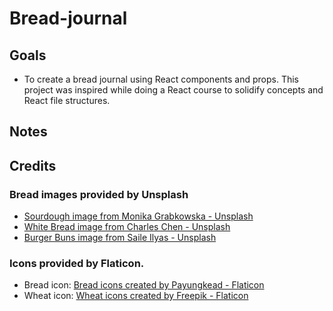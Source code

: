 # Bread-journal

## Goals

- To create a bread journal using React components and props. This project was inspired while doing a React course to solidify concepts and React file structures.

## Notes

## Credits

### Bread images provided by Unsplash

- <a href="https://source.unsplash.com/nVoDL1YDWRE">Sourdough image from Monika Grabkowska - Unsplash</a>
- <a href="https://source.unsplash.com/w2ZFjDnUL3w">White Bread image from Charles Chen - Unsplash</a>
- <a href="https://source.unsplash.com/T1AX0yT9dd4">Burger Buns image from Saile Ilyas - Unsplash</a>

### Icons provided by Flaticon.

- Bread icon: <a href="https://www.flaticon.com/free-icons/bread">Bread icons created by Payungkead - Flaticon</a>
- Wheat icon: <a href="https://www.flaticon.com/free-icons/wheat">Wheat icons created by Freepik - Flaticon</a>
